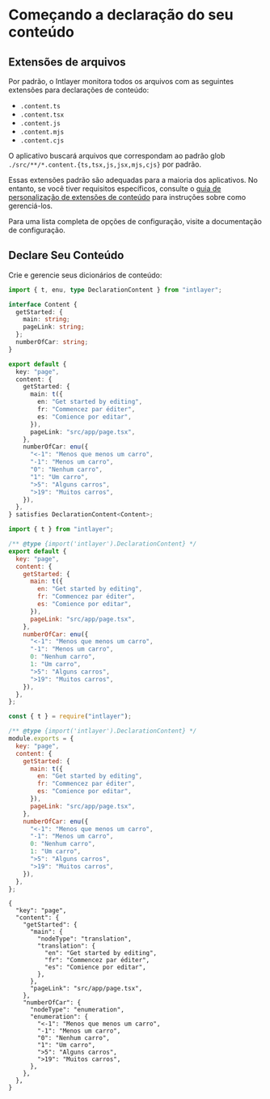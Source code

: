 # Começando a declaração do seu conteúdo

## Extensões de arquivos

Por padrão, o Intlayer monitora todos os arquivos com as seguintes extensões para declarações de conteúdo:

- `.content.ts`
- `.content.tsx`
- `.content.js`
- `.content.mjs`
- `.content.cjs`

O aplicativo buscará arquivos que correspondam ao padrão glob `./src/**/*.content.{ts,tsx,js,jsx,mjs,cjs}` por padrão.

Essas extensões padrão são adequadas para a maioria dos aplicativos. No entanto, se você tiver requisitos específicos, consulte o [guia de personalização de extensões de conteúdo](https://github.com/aymericzip/intlayer/blob/main/docs/pt/configuration.md#content-configuration) para instruções sobre como gerenciá-los.

Para uma lista completa de opções de configuração, visite a documentação de configuração.

## Declare Seu Conteúdo

Crie e gerencie seus dicionários de conteúdo:

```typescript fileName="src/app/[locale]/page.content.ts" codeFormat="typescript"
import { t, enu, type DeclarationContent } from "intlayer";

interface Content {
  getStarted: {
    main: string;
    pageLink: string;
  };
  numberOfCar: string;
}

export default {
  key: "page",
  content: {
    getStarted: {
      main: t({
        en: "Get started by editing",
        fr: "Commencez par éditer",
        es: "Comience por editar",
      }),
      pageLink: "src/app/page.tsx",
    },
    numberOfCar: enu({
      "<-1": "Menos que menos um carro",
      "-1": "Menos um carro",
      "0": "Nenhum carro",
      "1": "Um carro",
      ">5": "Alguns carros",
      ">19": "Muitos carros",
    }),
  },
} satisfies DeclarationContent<Content>;
```

```javascript fileName="src/app/[locale]/page.content.mjs" codeFormat="esm"
import { t } from "intlayer";

/** @type {import('intlayer').DeclarationContent} */
export default {
  key: "page",
  content: {
    getStarted: {
      main: t({
        en: "Get started by editing",
        fr: "Commencez par éditer",
        es: "Comience por editar",
      }),
      pageLink: "src/app/page.tsx",
    },
    numberOfCar: enu({
      "<-1": "Menos que menos um carro",
      "-1": "Menos um carro",
      0: "Nenhum carro",
      1: "Um carro",
      ">5": "Alguns carros",
      ">19": "Muitos carros",
    }),
  },
};
```

```javascript fileName="src/app/[locale]/page.content.cjs" codeFormat="commonjs"
const { t } = require("intlayer");

/** @type {import('intlayer').DeclarationContent} */
module.exports = {
  key: "page",
  content: {
    getStarted: {
      main: t({
        en: "Get started by editing",
        fr: "Commencez par éditer",
        es: "Comience por editar",
      }),
      pageLink: "src/app/page.tsx",
    },
    numberOfCar: enu({
      "<-1": "Menos que menos um carro",
      "-1": "Menos um carro",
      0: "Nenhum carro",
      1: "Um carro",
      ">5": "Alguns carros",
      ">19": "Muitos carros",
    }),
  },
};
```

```json5 fileName="src/app/[locale]/page.content.json"  codeFormat="json"
{
  "key": "page",
  "content": {
    "getStarted": {
      "main": {
        "nodeType": "translation",
        "translation": {
          "en": "Get started by editing",
          "fr": "Commencez par éditer",
          "es": "Comience por editar",
        },
      },
      "pageLink": "src/app/page.tsx",
    },
    "numberOfCar": {
      "nodeType": "enumeration",
      "enumeration": {
        "<-1": "Menos que menos um carro",
        "-1": "Menos um carro",
        "0": "Nenhum carro",
        "1": "Um carro",
        ">5": "Alguns carros",
        ">19": "Muitos carros",
      },
    },
  },
}
```
